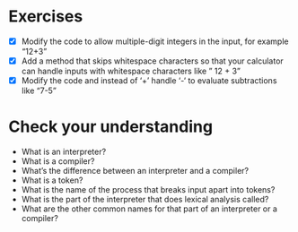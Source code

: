 # Exercises

- [x] Modify the code to allow multiple-digit integers in the input, for example “12+3”
- [x] Add a method that skips whitespace characters so that your calculator can handle inputs with whitespace characters like ” 12 + 3”
- [x] Modify the code and instead of ‘+’ handle ‘-‘ to evaluate subtractions like “7-5”

# Check your understanding

- What is an interpreter?
- What is a compiler?
- What’s the difference between an interpreter and a compiler?
- What is a token?
- What is the name of the process that breaks input apart into tokens?
- What is the part of the interpreter that does lexical analysis called?
- What are the other common names for that part of an interpreter or a compiler?
